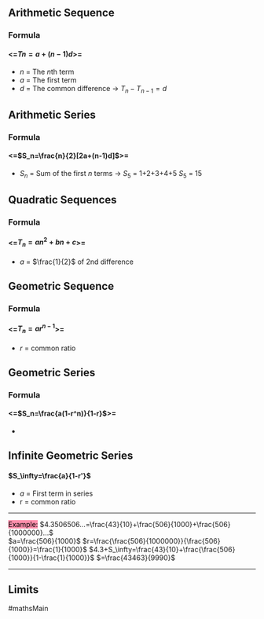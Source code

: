 ## Arithmetic Sequence
### Formula
#### <=$Tn=a+(n-1)d$>=
- $n$ = The $n$th term
- $a$ = The first term
- $d$ = The common difference
  -> $T_n-T_{n-1}=d$ 
## Arithmetic Series
### Formula
#### <=$S_n=\frac{n}{2}[2a+(n-1)d]$>=
- $S_n$ = Sum of the first $n$ terms
  -> $S_5$ = 1+2+3+4+5
     $S_5$ = 15
## Quadratic Sequences
### Formula
#### <=$T_n=an^2+bn+c$>=
- $a$ = $\frac{1}{2}$ of 2nd difference

## Geometric Sequence
### Formula
#### <=$T_n=ar^{n-1}$>=
- $r$ = common ratio
## Geometric Series
### Formula
#### <=$S_n=\frac{a(1-r^n)}{1-r}$>=
- 
## Infinite Geometric Series
#### $S_\infty=\frac{a}{1-r'}$ 
- $a$ = First term in series
- r = common ratio
_____
<mark style="background: #FF5582A6;">Example:</mark>
$4.3506506...=\frac{43}{10}+\frac{506}{1000}+\frac{506}{1000000}...$  
$a=\frac{506}{1000}$ 
$r=\frac{\frac{506}{1000000}}{\frac{506}{1000}}=\frac{1}{1000}$ 
$4.3+S_\infty=\frac{43}{10}+\frac{\frac{506}{1000}}{1-\frac{1}{1000}}$ 
$=\frac{43463}{9990}$ 
__ __ __
## Limits

#mathsMain
